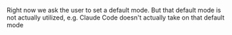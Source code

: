 Right now we ask the user to set a default mode. But that default mode is not actually utilized, e.g. Claude Code doesn't actually take on that default mode